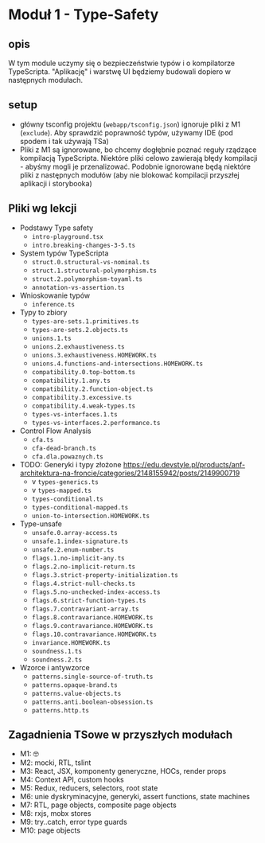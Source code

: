 # Moduł 1 - Type-Safety

## opis

W tym module uczymy się o bezpieczeństwie typów i o kompilatorze TypeScripta. "Aplikację" i warstwę UI będziemy budowali dopiero w następnych modułach.

## setup

- główny tsconfig projektu (`webapp/tsconfig.json`) ignoruje pliki z M1 (`exclude`). Aby sprawdzić poprawność typów, używamy IDE (pod spodem i tak używają TSa)
- Pliki z M1 są ignorowane, bo chcemy dogłębnie poznać reguły rządzące kompilacją TypeScripta. Niektóre pliki celowo zawierają błędy kompilacji - abyśmy mogli je przenalizować. Podobnie ignorowane będą niektóre pliki z następnych modułów (aby nie blokować kompilacji przyszłej aplikacji i storybooka)

## Pliki wg lekcji

- Podstawy Type safety
  - `intro-playground.tsx`
  - `intro.breaking-changes-3-5.ts`
- System typów TypeScripta
  - `struct.0.structural-vs-nominal.ts`
  - `struct.1.structural-polymorphism.ts`
  - `struct.2.polymorphism-toyaml.ts `
  - `annotation-vs-assertion.ts`
- Wnioskowanie typów
  - `inference.ts`
- Typy to zbiory
  - `types-are-sets.1.primitives.ts`
  - `types-are-sets.2.objects.ts`
  - `unions.1.ts`
  - `unions.2.exhaustiveness.ts`
  - `unions.3.exhaustiveness.HOMEWORK.ts`
  - `unions.4.functions-and-intersections.HOMEWORK.ts`
  - `compatibility.0.top-bottom.ts`
  - `compatibility.1.any.ts`
  - `compatibility.2.function-object.ts`
  - `compatibility.3.excessive.ts`
  - `compatibility.4.weak-types.ts`
  - `types-vs-interfaces.1.ts`
  - `types-vs-interfaces.2.performance.ts`
- Control Flow Analysis
  - `cfa.ts`
  - `cfa-dead-branch.ts`
  - `cfa.dla.powaznych.ts`
- TODO: Generyki i typy złożone https://edu.devstyle.pl/products/anf-architektura-na-froncie/categories/2148155942/posts/2149900719
  - v `types-generics.ts`
  - v `types-mapped.ts`
  - `types-conditional.ts`
  - `types-conditional-mapped.ts`
  - `union-to-intersection.HOMEWORK.ts`
- Type-unsafe
  - `unsafe.0.array-access.ts`
  - `unsafe.1.index-signature.ts`
  - `unsafe.2.enum-number.ts`
  - `flags.1.no-implicit-any.ts`
  - `flags.2.no-implicit-return.ts`
  - `flags.3.strict-property-initialization.ts`
  - `flags.4.strict-null-checks.ts`
  - `flags.5.no-unchecked-index-access.ts`
  - `flags.6.strict-function-types.ts`
  - `flags.7.contravariant-array.ts`
  - `flags.8.contravariance.HOMEWORK.ts`
  - `flags.9.contravariance.HOMEWORK.ts`
  - `flags.10.contravariance.HOMEWORK.ts`
  - `invariance.HOMEWORK.ts`
  - `soundness.1.ts`
  - `soundness.2.ts`
- Wzorce i antywzorce
  - `patterns.single-source-of-truth.ts`
  - `patterns.opaque-brand.ts`
  - `patterns.value-objects.ts`
  - `patterns.anti.boolean-obsession.ts`
  - `patterns.http.ts`

## Zagadnienia TSowe w przyszłych modułach

- M1: 🤓
- M2: mocki, RTL, tslint
- M3: React, JSX, komponenty generyczne, HOCs, render props
- M4: Context API, custom hooks
- M5: Redux, reducers, selectors, root state
- M6: unie dyskryminacyjne, generyki, assert functions, state machines
- M7: RTL, page objects, composite page objects
- M8: rxjs, mobx stores
- M9: try..catch, error type guards
- M10: page objects
